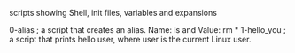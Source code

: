 scripts showing Shell, init files, variables and expansions

0-alias  ;  a script that creates an alias. Name: ls and  Value: rm *
1-hello_you  ; a script that prints hello user, where user is the current Linux user.
